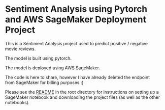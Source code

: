 # Sentiment Analysis using Pytorch and AWS SageMaker Deployment Project

This is a Sentiment Analysis project used to predict positive / negative movie reviews.

The model is built using pytorch.

The model is deployed using AWS SageMaker.

The code is here to share, however I have already deleted the endpoint from SageMaker for billing purposes :)

Please see the [README](https://github.com/udacity/sagemaker-deployment/tree/master/README.md) in the root directory for instructions on setting up a SageMaker notebook and downloading the project files (as well as the other notebooks).
